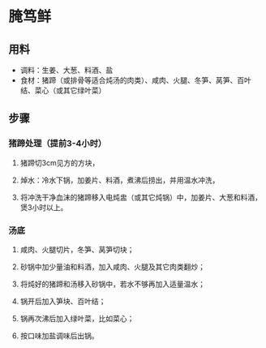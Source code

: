 # 腌笃鲜

## 用料

- 调料：生姜、大葱、料酒、盐
- 食材：猪蹄（或排骨等适合炖汤的肉类）、咸肉、火腿、冬笋、莴笋、百叶结、菜心（或其它绿叶菜）

## 步骤 

### 猪蹄处理（提前3-4小时）

1. 猪蹄切3cm见方的方块，

2. 焯水：冷水下锅，加姜片、料酒，煮沸后捞出，并用温水冲洗，

3. 将冲洗干净血沫的猪蹄移入电炖盅（或其它炖锅）中，加姜片、大葱和料酒，煲3小时以上。

### 汤底

1. 咸肉、火腿切片，冬笋、莴笋切块；

2. 砂锅中加少量油和料酒，加入咸肉、火腿及其它肉类翻炒；

3. 将炖好的猪蹄和汤移入砂锅中，若水不够再加入适量温水；

4. 锅开后加入笋块、百叶结；

5. 锅再次沸后加入绿叶菜，比如菜心；

6. 按口味加盐调味后出锅。